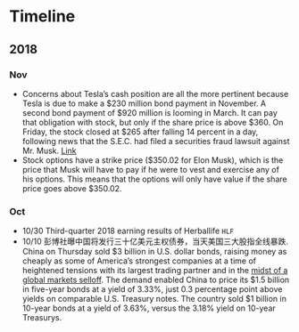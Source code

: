 # Timeline

## 2018

### Nov

- Concerns about Tesla’s cash position are all the more pertinent because Tesla is due to make a $230 million bond payment in November. A second bond payment of $920 million is looming in March. It can pay that obligation with stock, but only if the share price is above $360. On Friday, the stock closed at $265 after falling 14 percent in a day, following news that the S.E.C. had filed a securities fraud lawsuit against Mr. Musk. [Link](https://www.nytimes.com/2018/09/30/business/elon-musk-tesla-whats-next.html?action=click&module=In%20Other%20News&pgtype=Homepage&action=click&module=News&pgtype=Homepage)
- Stock options have a strike price ($350.02 for Elon Musk), which is the price that Musk will have to pay if he were to vest and exercise any of his options. This means that the options will only have value if the share price goes above $350.02.

### Oct

- 10/30 Third-quarter 2018 earning results of Herballife `HLF`
- 10/10 彭博社曝中国将发行三十亿美元主权债券，当天美国三大股指全线暴跌. China on Thursday sold $3 billion in U.S. dollar bonds, raising money as cheaply as some of America’s strongest companies at a time of heightened tensions with its largest trading partner and in the [midst of a global markets selloff](https://www.wsj.com/articles/worst-hit-in-global-markets-rout-tech-and-china-1539258678?mod=article_inline). The demand enabled China to price its $1.5 billion in five-year bonds at a yield of 3.33%, just 0.3 percentage point above yields on comparable U.S. Treasury notes. The country sold $1 billion in 10-year bonds at a yield of 3.63%, versus the 3.18% yield on 10-year Treasurys.

